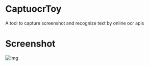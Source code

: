 # CaptuocrToy
A tool to capture screenshot and recognize text by online ocr apis 

# Screenshot
![img](https://raw.githubusercontent.com/gragrance/CaptuocrToy/master/screenshot.gif)
